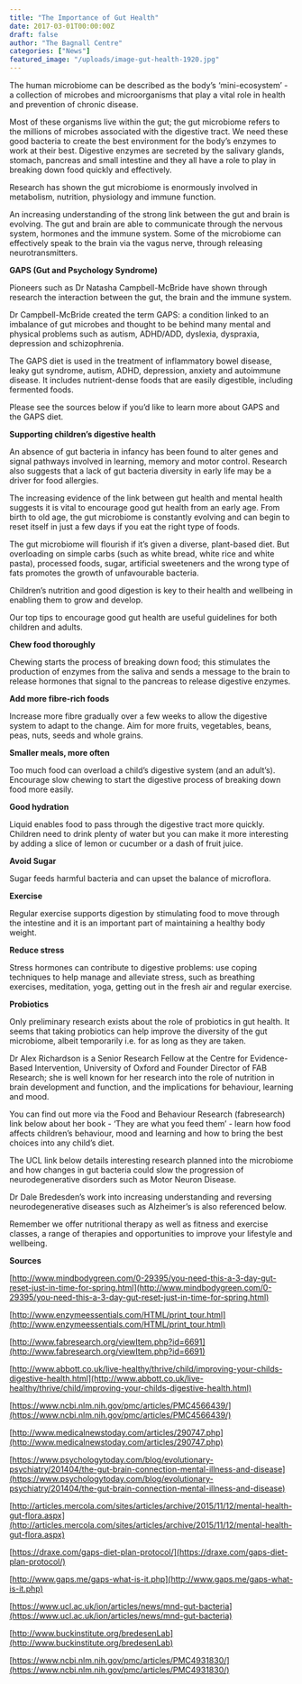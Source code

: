 ```yaml
---
title: "The Importance of Gut Health"
date: 2017-03-01T00:00:00Z
draft: false
author: "The Bagnall Centre"
categories: ["News"]
featured_image: "/uploads/image-gut-health-1920.jpg"
---
```


The human microbiome can be described as the body’s ‘mini-ecosystem’ - a collection of microbes and microorganisms that play a vital role in health and prevention of chronic disease.

Most of these organisms live within the gut; the gut microbiome refers to the millions of microbes associated with the digestive tract. We need these good bacteria to create the best environment for the body’s enzymes to work at their best. Digestive enzymes are secreted by the salivary glands, stomach, pancreas and small intestine and they all have a role to play in breaking down food quickly and effectively.

Research has shown the gut microbiome is enormously involved in metabolism, nutrition, physiology and immune function.

An increasing understanding of the strong link between the gut and brain is evolving. The gut and brain are able to communicate through the nervous system, hormones and the immune system. Some of the microbiome can effectively speak to the brain via the vagus nerve, through releasing neurotransmitters.

**GAPS (Gut and Psychology Syndrome)**

Pioneers such as Dr Natasha Campbell-McBride have shown through research the interaction between the gut, the brain and the immune system.

Dr Campbell-McBride created the term GAPS: a condition linked to an imbalance of gut microbes and thought to be behind many mental and physical problems such as autism, ADHD/ADD, dyslexia, dyspraxia, depression and schizophrenia.

The GAPS diet is used in the treatment of inflammatory bowel disease, leaky gut syndrome, autism, ADHD, depression, anxiety and autoimmune disease. It includes nutrient-dense foods that are easily digestible, including fermented foods.

Please see the sources below if you’d like to learn more about GAPS and the GAPS diet.

**Supporting children’s digestive health**

An absence of gut bacteria in infancy has been found to alter genes and signal pathways involved in learning, memory and motor control. Research also suggests that a lack of gut bacteria diversity in early life may be a driver for food allergies.

The increasing evidence of the link between gut health and mental health suggests it is vital to encourage good gut health from an early age. From birth to old age, the gut microbiome is constantly evolving and can begin to reset itself in just a few days if you eat the right type of foods.

The gut microbiome will flourish if it’s given a diverse, plant-based diet. But overloading on simple carbs (such as white bread, white rice and white pasta), processed foods, sugar, artificial sweeteners and the wrong type of fats promotes the growth of unfavourable bacteria.

Children’s nutrition and good digestion is key to their health and wellbeing in enabling them to grow and develop.

Our top tips to encourage good gut health are useful guidelines for both children and adults.

**Chew food thoroughly**

Chewing starts the process of breaking down food; this stimulates the production of enzymes from the saliva and sends a message to the brain to release hormones that signal to the pancreas to release digestive enzymes.

**Add more fibre-rich foods**

Increase more fibre gradually over a few weeks to allow the digestive system to adapt to the change. Aim for more fruits, vegetables, beans, peas, nuts, seeds and whole grains.

**Smaller meals, more often**

Too much food can overload a child’s digestive system (and an adult’s). Encourage slow chewing to start the digestive process of breaking down food more easily.

**Good hydration**

Liquid enables food to pass through the digestive tract more quickly. Children need to drink plenty of water but you can make it more interesting by adding a slice of lemon or cucumber or a dash of fruit juice.

**Avoid Sugar**

Sugar feeds harmful bacteria and can upset the balance of microflora.

**Exercise**

Regular exercise supports digestion by stimulating food to move through the intestine and it is an important part of maintaining a healthy body weight.

**Reduce stress**

Stress hormones can contribute to digestive problems: use coping techniques to help manage and alleviate stress, such as breathing exercises, meditation, yoga, getting out in the fresh air and regular exercise.

**Probiotics**

Only preliminary research exists about the role of probiotics in gut health. It seems that taking probiotics can help improve the diversity of the gut microbiome, albeit temporarily i.e. for as long as they are taken.

Dr Alex Richardson is a Senior Research Fellow at the Centre for Evidence-Based Intervention, University of Oxford and Founder Director of FAB Research; she is well known for her research into the role of nutrition in brain development and function, and the implications for behaviour, learning and mood.

You can find out more via the Food and Behaviour Research (fabresearch) link below about her book - ‘They are what you feed them’ - learn how food affects children’s behaviour, mood and learning and how to bring the best choices into any child’s diet.

The UCL link below details interesting research planned into the microbiome and how changes in gut bacteria could slow the progression of neurodegenerative disorders such as Motor Neuron Disease.

Dr Dale Bredesden’s work into increasing understanding and reversing neurodegenerative diseases such as Alzheimer’s is also referenced below.

Remember we offer nutritional therapy as well as fitness and exercise classes, a range of therapies and opportunities to improve your lifestyle and wellbeing.

**Sources**

[http://www.mindbodygreen.com/0-29395/you-need-this-a-3-day-gut-reset-just-in-time-for-spring.html](http://www.mindbodygreen.com/0-29395/you-need-this-a-3-day-gut-reset-just-in-time-for-spring.html)

[http://www.enzymeessentials.com/HTML/print_tour.html](http://www.enzymeessentials.com/HTML/print_tour.html)

[http://www.fabresearch.org/viewItem.php?id=6691](http://www.fabresearch.org/viewItem.php?id=6691)

[http://www.abbott.co.uk/live-healthy/thrive/child/improving-your-childs-digestive-health.html](http://www.abbott.co.uk/live-healthy/thrive/child/improving-your-childs-digestive-health.html)

[https://www.ncbi.nlm.nih.gov/pmc/articles/PMC4566439/](https://www.ncbi.nlm.nih.gov/pmc/articles/PMC4566439/)

[http://www.medicalnewstoday.com/articles/290747.php](http://www.medicalnewstoday.com/articles/290747.php)

[https://www.psychologytoday.com/blog/evolutionary-psychiatry/201404/the-gut-brain-connection-mental-illness-and-disease](https://www.psychologytoday.com/blog/evolutionary-psychiatry/201404/the-gut-brain-connection-mental-illness-and-disease)

[http://articles.mercola.com/sites/articles/archive/2015/11/12/mental-health-gut-flora.aspx](http://articles.mercola.com/sites/articles/archive/2015/11/12/mental-health-gut-flora.aspx)

[https://draxe.com/gaps-diet-plan-protocol/](https://draxe.com/gaps-diet-plan-protocol/)

[http://www.gaps.me/gaps-what-is-it.php](http://www.gaps.me/gaps-what-is-it.php)

[https://www.ucl.ac.uk/ion/articles/news/mnd-gut-bacteria](https://www.ucl.ac.uk/ion/articles/news/mnd-gut-bacteria)

[http://www.buckinstitute.org/bredesenLab](http://www.buckinstitute.org/bredesenLab)

[https://www.ncbi.nlm.nih.gov/pmc/articles/PMC4931830/](https://www.ncbi.nlm.nih.gov/pmc/articles/PMC4931830/)
